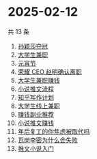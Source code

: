 # 2025-02-12

共 13 条

<!-- BEGIN ZHIHUSEARCH -->
<!-- 最后更新时间 Wed Feb 12 2025 11:18:21 GMT+0800 (China Standard Time) -->
1. [孙颖莎夺冠](https://www.zhihu.com/search?q=孙颖莎夺冠)
1. [大学生兼职](https://www.zhihu.com/search?q=大学生兼职)
1. [元宵节](https://www.zhihu.com/search?q=元宵节)
1. [荣耀 CEO 赵明确认离职](https://www.zhihu.com/search?q=荣耀%20CEO%20赵明确认离职)
1. [大学生兼职赚钱](https://www.zhihu.com/search?q=大学生兼职赚钱)
1. [小说推文流程](https://www.zhihu.com/search?q=小说推文流程)
1. [知乎写作计划](https://www.zhihu.com/search?q=知乎写作计划)
1. [大学生线上兼职](https://www.zhihu.com/search?q=大学生线上兼职)
1. [赚钱副业推荐](https://www.zhihu.com/search?q=赚钱副业推荐)
1. [小说推文赚钱](https://www.zhihu.com/search?q=小说推文赚钱)
1. [年后复工的你焦虑被取代吗](https://www.zhihu.com/search?q=年后复工的你焦虑被取代吗)
1. [瓦岗李密为什么会失败](https://www.zhihu.com/search?q=瓦岗李密为什么会失败)
1. [推文小说入门](https://www.zhihu.com/search?q=推文小说入门)
<!-- END ZHIHUSEARCH -->
